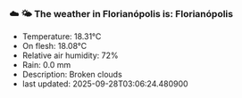 ### ☁️ 🌤️  The weather in Florianópolis is: Florianópolis

- Temperature: 18.31°C
- On flesh: 18.08°C
- Relative air humidity: 72%
- Rain: 0.0 mm
- Description: Broken clouds
- last updated: 2025-09-28T03:06:24.480900
